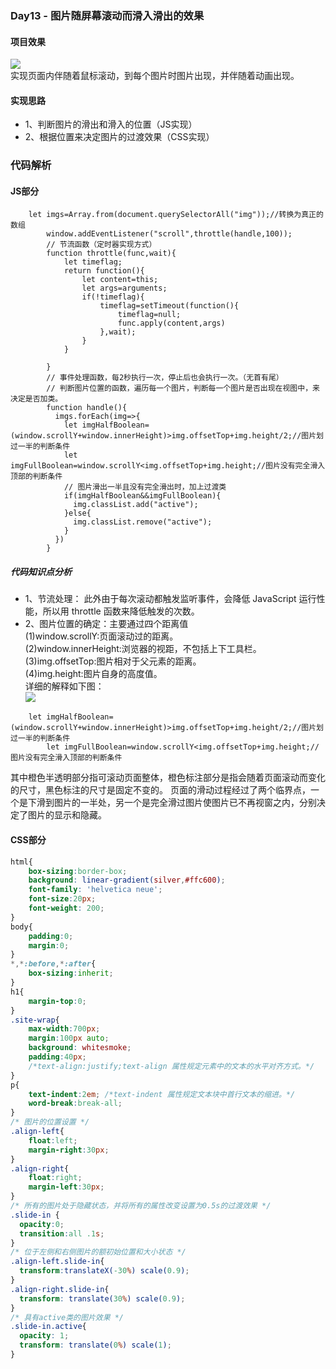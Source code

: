 ### Day13 - 图片随屏幕滚动而滑入滑出的效果
#### 项目效果
![](https://github.com/SUNNERCMS/30daysJavascript/blob/master/13%20-%20%E5%9B%BE%E7%89%87%E9%9A%8F%E5%B1%8F%E5%B9%95%E6%BB%9A%E5%8A%A8%E8%80%8C%E6%BB%91%E5%85%A5%E6%BB%91%E5%87%BA%E7%9A%84%E6%95%88%E6%9E%9C/demoshow/GIF.gif)  
实现页面内伴随着鼠标滚动，到每个图片时图片出现，并伴随着动画出现。
#### 实现思路
- 1、判断图片的滑出和滑入的位置（JS实现）  
- 2、根据位置来决定图片的过渡效果（CSS实现）
### 代码解析
#### JS部分
```JS
	let imgs=Array.from(document.querySelectorAll("img"));//转换为真正的数组
        window.addEventListener("scroll",throttle(handle,100));
        // 节流函数（定时器实现方式）
        function throttle(func,wait){
            let timeflag;
            return function(){
                let content=this;
                let args=arguments;
                if(!timeflag){
                    timeflag=setTimeout(function(){
                        timeflag=null;
                        func.apply(content,args)
                    },wait);
                }
            }

        }
        // 事件处理函数，每2秒执行一次，停止后也会执行一次。（无首有尾）
        // 判断图片位置的函数，遍历每一个图片，判断每一个图片是否出现在视图中，来决定是否加类。
        function handle(){
          imgs.forEach(img=>{
            let imgHalfBoolean=(window.scrollY+window.innerHeight)>img.offsetTop+img.height/2;//图片划过一半的判断条件
            let imgFullBoolean=window.scrollY<img.offsetTop+img.height;//图片没有完全滑入顶部的判断条件
            // 图片滑出一半且没有完全滑出时，加上过渡类
            if(imgHalfBoolean&&imgFullBoolean){
              img.classList.add("active");
            }else{
              img.classList.remove("active");
            }
          })
        }
```
##### 代码知识点分析  
- 1、节流处理： 此外由于每次滚动都触发监听事件，会降低 JavaScript 运行性能，所以用 throttle 函数来降低触发的次数。  
- 2、图片位置的确定：主要通过四个距离值  
(1)window.scrollY:页面滚动过的距离。  
(2)window.innerHeight:浏览器的视距，不包括上下工具栏。   
(3)img.offsetTop:图片相对于父元素的距离。  
(4)img.height:图片自身的高度值。  
详细的解释如下图：  
![](https://github.com/SUNNERCMS/30daysJavascript/blob/master/13%20-%20%E5%9B%BE%E7%89%87%E9%9A%8F%E5%B1%8F%E5%B9%95%E6%BB%9A%E5%8A%A8%E8%80%8C%E6%BB%91%E5%85%A5%E6%BB%91%E5%87%BA%E7%9A%84%E6%95%88%E6%9E%9C/demoshow/demo.PNG)
```JS
	let imgHalfBoolean=(window.scrollY+window.innerHeight)>img.offsetTop+img.height/2;//图片划过一半的判断条件
        let imgFullBoolean=window.scrollY<img.offsetTop+img.height;//图片没有完全滑入顶部的判断条件
```
其中橙色半透明部分指可滚动页面整体，橙色标注部分是指会随着页面滚动而变化的尺寸，黑色标注的尺寸是固定不变的。 页面的滑动过程经过了两个临界点，一个是下滑到图片的一半处，另一个是完全滑过图片使图片已不再视窗之内，分别决定了图片的显示和隐藏。
#### CSS部分
```CSS
html{
    box-sizing:border-box;
    background: linear-gradient(silver,#ffc600);
    font-family: 'helvetica neue';
    font-size:20px;
    font-weight: 200;
}
body{
    padding:0;
    margin:0;
}
*,*:before,*:after{
    box-sizing:inherit;
}
h1{
    margin-top:0;
}
.site-wrap{
    max-width:700px;
    margin:100px auto;
    background: whitesmoke;
    padding:40px;
    /*text-align:justify;text-align 属性规定元素中的文本的水平对齐方式。*/
}
p{
    text-indent:2em; /*text-indent 属性规定文本块中首行文本的缩进。*/
    word-break:break-all;
}
/* 图片的位置设置 */
.align-left{
    float:left;
    margin-right:30px;
}
.align-right{
    float:right;
    margin-left:30px;
}
/* 所有的图片处于隐藏状态，并将所有的属性改变设置为0.5s的过渡效果 */
.slide-in {
  opacity:0;
  transition:all .1s;
}
/* 位于左侧和右侧图片的额初始位置和大小状态 */
.align-left.slide-in{
  transform:translateX(-30%) scale(0.9);
}
.align-right.slide-in{
  transform: translate(30%) scale(0.9);
}
/* 具有active类的图片效果 */
.slide-in.active{
  opacity: 1;
  transform: translate(0%) scale(1);
}
```
